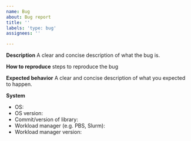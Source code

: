 ```yaml
---
name: Bug
about: Bug report
title: ''
labels: 'type: bug'
assignees: ''

---
```


**Description**
A clear and concise description of what the bug is.

**How to reproduce**
steps to reproduce the bug

**Expected behavior**
A clear and concise description of what you expected to happen.

**System**
 - OS:
 - OS version:
 - Commit/version of library:
 - Workload manager (e.g. PBS, Slurm): 
 - Workload manager version:
